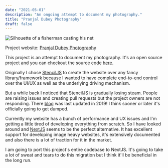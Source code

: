 ```yaml
---
date: "2021-05-01"
description: "An ongoing attempt to document my photography."
title: "Pranjal Dubey Photography"
draft: false
---
```


<div class="post-image-wrapper post-top-image-wrapper">
  <img src="/images/pranjal-dubey-photography-thumb.webp" class="post-image" alt="Silhouette of a fisherman casting his net" />
</div>

Project website: [Pranjal Dubey Photography](https://pranjaldubey.photography "Pranjal Dubey Photography")

This project is an attempt to document my photography. It's an open source project and you can checkout the source code [here](https://github.com/pranjalworm/click "Source code of Pranjal Dubey Photography").

Originally I chose [StencilJS](https://https://stenciljs.com/ "StencilJS") to create the website over any fancy library/framework because I wanted to have complete end-to-end control over the UI/UX as well as the underlying driving mechanism.

But a while back I noticed that StencilJS is gradually losing steam. People are raising issues and creating pull requests but the project owners are not responding. There [blog](https://stenciljs.com/blog "StencilJS Blog") was last updated in 2019! I think sooner or later it's officially going to get dumped.

Currently my website has a bunch of performance and UX issues and I'm getting a little tired of developing everything from scratch. So I have looked around and [NextJS](https://nextjs.org/ "NextJS") seems to be the perfect alternative. It has excellent support for developing image heavy websites, it's extensively documented and also there is a lot of traction for it in the market.

I am going to port this project's entire codebase to NextJS. It's going to take a lot of sweat and tears to do this migration but I think it'll be beneficial in the long run. 